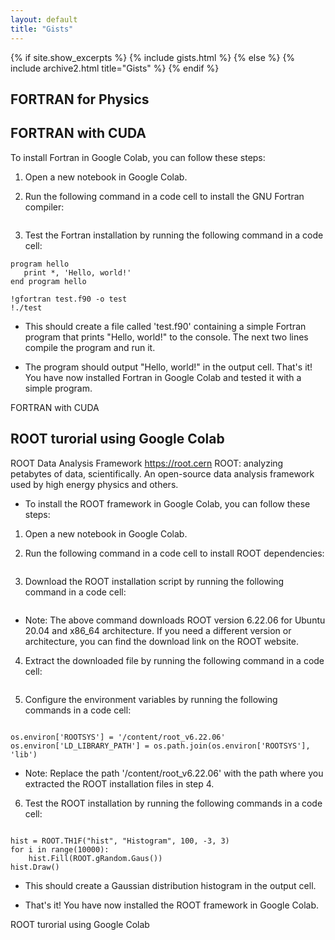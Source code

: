 ```yaml
---
layout: default
title: "Gists"
---
```


{% if site.show_excerpts %}
  {% include gists.html %}
{% else %}
  {% include archive2.html title="Gists" %}
{% endif %}



## FORTRAN for Physics
<script src="https://gist.github.com/rajeshkumarkarra/e86202a9839c81d5bf1210192b04afae.js"></script>


## FORTRAN with CUDA
To install Fortran in Google Colab, you can follow these steps:

1. Open a new notebook in Google Colab.

2. Run the following command in a code cell to install the GNU Fortran compiler:
```!apt-get install gfortran
```
3. Test the Fortran installation by running the following command in a code cell:
```%%writefile test.f90
program hello
   print *, 'Hello, world!'
end program hello

!gfortran test.f90 -o test
!./test
```
- This should create a file called 'test.f90' containing a simple Fortran program that prints "Hello, world!" to the console. The next two lines compile the program and run it.

- The program should output "Hello, world!" in the output cell.
That's it! You have now installed Fortran in Google Colab and tested it with a simple program.

FORTRAN with CUDA
<script src="https://gist.github.com/rajeshkumarkarra/ab2b8160cad0a8c7acc72690e2e90e2f.js"></script>

## ROOT turorial using Google Colab
    

ROOT Data Analysis Framework
https://root.cern
ROOT: analyzing petabytes of data, scientifically. An open-source data analysis framework used by high energy physics and others.

* To install the ROOT framework in Google Colab, you can follow these steps:

1. Open a new notebook in Google Colab.

2. Run the following command in a code cell to install ROOT dependencies:

```!sudo apt-get install libx11-dev libxpm-dev libxft-dev libxext-dev
```
3. Download the ROOT installation script by running the following command in a code cell:

```!wget https://root.cern/download/root_v6.22.06.Linux-ubuntu20-x86_64-gcc9.3.tar.gz
```
- Note: The above command downloads ROOT version 6.22.06 for Ubuntu 20.04 and x86_64 architecture. If you need a different version or architecture, you can find the download link on the ROOT website.

4. Extract the downloaded file by running the following command in a code cell:

```!tar -xzvf root_v6.22.06.Linux-ubuntu20-x86_64-gcc9.3.tar.gz
```
5. Configure the environment variables by running the following commands in a code cell:


```import os

os.environ['ROOTSYS'] = '/content/root_v6.22.06'
os.environ['LD_LIBRARY_PATH'] = os.path.join(os.environ['ROOTSYS'], 'lib')
```
- Note: Replace the path '/content/root_v6.22.06' with the path where you extracted the ROOT installation files in step 4.

6. Test the ROOT installation by running the following commands in a code cell:

```import ROOT

hist = ROOT.TH1F("hist", "Histogram", 100, -3, 3)
for i in range(10000):
    hist.Fill(ROOT.gRandom.Gaus())
hist.Draw()
```
- This should create a Gaussian distribution histogram in the output cell.

- That's it! You have now installed the ROOT framework in Google Colab.

ROOT turorial using Google Colab
<script src="https://gist.github.com/rajeshkumarkarra/f460725814bc0ceb85beb086f7605970.js"></script>









